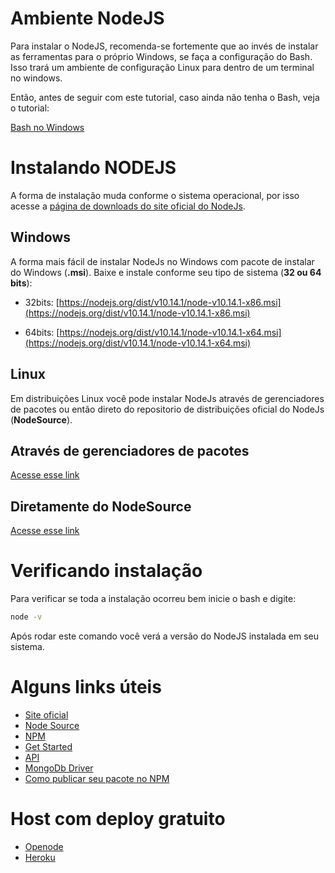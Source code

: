 # Ambiente NodeJS

Para instalar o NodeJS, recomenda-se fortemente que ao invés de instalar as ferramentas para o próprio Windows, se faça a configuração do Bash. Isso trará um ambiente de configuração Linux para dentro de um terminal no windows.

Então, antes de seguir com este tutorial, caso ainda não tenha o Bash, veja o tutorial:

[Bash no Windows](MEIFACIL-BASH-WINDOWS.md)

# Instalando NODEJS

A forma de instalação muda conforme o sistema operacional, por isso acesse a [página de downloads do site oficial do NodeJs](https://nodejs.org/en/download/).

## Windows 

A forma mais fácil de instalar NodeJs no Windows com pacote de instalar do Windows (**.msi**). Baixe e instale conforme seu tipo de sistema (**32 ou 64 bits**):

* 32bits: [https://nodejs.org/dist/v10.14.1/node-v10.14.1-x86.msi](https://nodejs.org/dist/v10.14.1/node-v10.14.1-x86.msi)

* 64bits: [https://nodejs.org/dist/v10.14.1/node-v10.14.1-x64.msi](https://nodejs.org/dist/v10.14.1/node-v10.14.1-x64.msi)

## Linux

Em distribuições Linux você pode instalar NodeJs através de gerenciadores de pacotes ou então direto do repositorio de distribuições oficial do NodeJs (**NodeSource**).

## Através de gerenciadores de pacotes

[Acesse esse link](https://nodejs.org/en/download/package-manager/)

## Diretamente do NodeSource

[Acesse esse link](https://github.com/nodesource/distributions#installation-instructions)

# Verificando instalação

Para verificar se toda a instalação ocorreu bem inicie o bash e digite:

``` bash
node -v
```

Após rodar este comando você verá a versão do NodeJS instalada em seu sistema.

# Alguns links úteis

* [Site oficial](https://nodejs.org)
* [Node Source](https://nodesource.com/)
* [NPM](https://www.npmjs.com/)
* [Get Started](https://nodejs.org/en/docs/guides/getting-started-guide/)
* [API](https://nodejs.org/api/)
* [MongoDb Driver](https://mongodb.github.io)
* [Como publicar seu pacote no NPM](https://hackernoon.com/publish-your-own-npm-package-946b19df577e)

# Host com deploy gratuito
* [Openode](https://www.openode.io/)
* [Heroku](https://www.heroku.com/)


